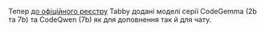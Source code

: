 <!--
date: 2024-04-18T15:40:29
-->

Тепер [до офіційного реєстру](https://tabby.tabbyml.com/docs/models/)  Tabby додані моделі серії CodeGemma (2b та 7b) та CodeQwen (7b) як для доповнення так й для чату.